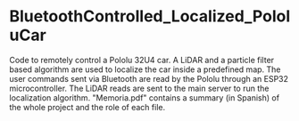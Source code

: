 # BluetoothControlled_Localized_PololuCar

Code to remotely control a Pololu 32U4 car. A LiDAR and a particle filter based algorithm are used to localize the car inside a predefined map. The user commands sent via Bluetooth are read by the Pololu through an ESP32 microcontroller. The LiDAR reads are sent to the main server to run the localization algorithm. "Memoria.pdf" contains a summary (in Spanish) of the whole project and the role of each file.
